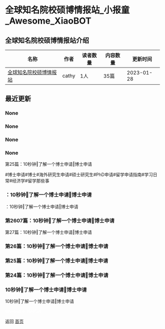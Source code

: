 # 全球知名院校硕博情报站_小报童_Awesome_XiaoBOT

## 全球知名院校硕博情报站介绍
>   
  


|名称|作者|读者数量|内容数量|更新时间|
|---|---|---|---|---|
|[全球知名院校硕博情报站](https://xiaobot.net/p/phd5201314?refer=9c3f1c95-a052-465a-9902-f6d75080262a)|cathy|1人|35篇|2023-01-28|

## 最近更新
### None

### None

### None

### None

第25篇：10秒钟‖了解一个博士申请‖博士申请

#博士申请#博士#海外研究生申请#硕士研究生#PhD申请#留学申请指南#学习日常#经济学#留学那些事

### ：10秒钟‖了解一个博士申请‖博士申请

：10秒钟‖了解一个博士申请‖博士申请

### 第2607篇：10秒钟‖了解一个博士申请‖博士申请

第27篇：10秒钟‖了解一个博士申请‖博士申请

### 第26篇：10秒钟‖了解一个博士申请‖博士申请

### 第25篇：10秒钟‖了解一个博士申请‖博士申请

### 第24篇：10秒钟‖了解一个博士申请‖博士申请

### 10秒钟‖了解一个博士申请‖博士申请

10秒钟‖了解一个博士申请‖博士申请


<a href="https://github.com/Reno9527/awesome-xiaobot" style="color: white; text-decoration: none;">awesome-xiaobot</a>

返回 [首页](../README.md)
